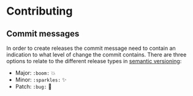 # Contributing

## Commit messages
In order to create releases the commit message need to contain an indication to what level of change the commit contains. There are three options to relate to the different release types in [semantic versioning][semver]:

* Major: `:boom:` :boom:
* Minor: `:sparkles:` :sparkles:
* Patch: `:bug:` :bug:

[semver]: http://semver.org/

